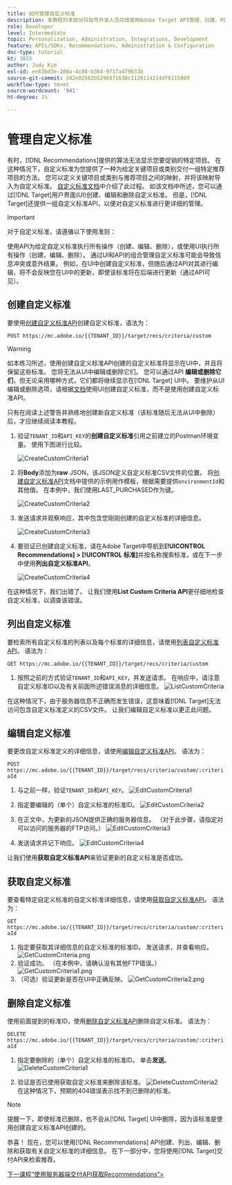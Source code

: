 ```yaml
---
title: 如何管理自定义标准
description: 本教程的本部分将指导开发人员完成使用Adobe Target API管理、创建、列表、编辑、获取和删除Adobe Target Recommendations标准所需的步骤。
role: Developer
level: Intermediate
topic: Personalization, Administration, Integrations, Development
feature: APIs/SDKs, Recommendations, Administration & Configuration
doc-type: tutorial
kt: 3815
author: Judy Kim
exl-id: ee63bd3e-200a-4c08-b364-9f17a479033b
source-git-commit: 342e02562b5296871638c1120114214df6115809
workflow-type: tm+mt
source-wordcount: '941'
ht-degree: 1%

---
```


# 管理自定义标准

有时，[!DNL Recommendations]提供的算法无法显示您要促销的特定项目。 在这种情况下，自定义标准为您提供了一种为给定关键项目或类别交付一组特定推荐项目的方法。 您可以定义关键项目或类别与推荐项目之间的映射，并将该映射导入为自定义标准。 [自定义标准文档](https://experienceleague.adobe.com/docs/target/using/recommendations/criteria/recommendations-csv.html?lang=en)中介绍了此过程。 如该文档中所述，您可以通过[!DNL Target]用户界面(UI)创建、编辑和删除自定义标准。 但是，[!DNL Target]还提供一组自定义标准API，以便对自定义标准进行更详细的管理。

>[!IMPORTANT]
>
>对于自定义标准，请遵循以下使用准则：
>
> 使用API为给定自定义标准执行所有操作（创建、编辑、删除），或使用UI执行所有操作（创建、编辑、删除）。 通过UI和API的组合管理自定义标准可能会导致信息冲突或意外结果。 例如，在UI中创建自定义标准，但随后通过API对其进行编辑，将不会反映您在UI中的更新，即使该标准将在后端进行更新（通过API可见）。

## 创建自定义标准

要使用[创建自定义标准API](https://developers.adobetarget.com/api/recommendations/#operation/createCriteriaCustom)创建自定义标准，语法为：

`POST https://mc.adobe.io/{{TENANT_ID}}/target/recs/criteria/custom`

>[!WARNING]
>
>如本练习所述，使用创建自定义标准API创建的自定义标准将显示在UI中，并且将保留这些标准。 您将无法从UI中编辑或删除它们。 您可以通过API **编辑或删除它们**，但无论采用哪种方式，它们都将继续显示在[!DNL Target] UI中。 要维护从UI编辑或删除选项，请根据[文档](https://experienceleague.adobe.com/docs/target/using/recommendations/criteria/recommendations-csv.html?lang=en)使用UI创建自定义标准，而不是使用创建自定义标准API。

只有在阅读上述警告并熟练地创建新自定义标准（该标准随后无法从UI中删除）后，才应继续阅读本教程。

1. 验证`TENANT_ID`和`API_KEY`的&#x200B;**创建自定义标准**&#x200B;引用之前建立的Postman环境变量。 使用下图进行比较。

   ![CreateCustomCriteria1](assets/CreateCustomCriteria1.png)

2. 将&#x200B;**Body**&#x200B;添加为&#x200B;**raw** JSON，该JSON定义自定义标准CSV文件的位置。 将[创建自定义标准API](https://developers.adobetarget.com/api/recommendations/#operation/getAllCriteriaCustom)文档中提供的示例用作模板，根据需要提供`environmentId`和其他值。 在本例中，我们使用LAST_PURCHASED作为键。

   ![CreateCustomCriteria2](assets/CreateCustomCriteria2.png)

3. 发送请求并观察响应，其中包含您刚刚创建的自定义标准的详细信息。

   ![CreateCustomCriteria3](assets/CreateCustomCriteria3.png)

4. 要验证已创建自定义标准，请在Adobe Target中导航到&#x200B;**[!UICONTROL Recommendations] > [!UICONTROL 标准]**&#x200B;并按名称搜索标准，或在下一步中使用&#x200B;**列出自定义标准API**。

   ![CreateCustomCriteria4](assets/CreateCustomCriteria4.png)

在这种情况下，我们出错了。 让我们使用&#x200B;**List Custom Criteria API**&#x200B;更仔细地检查自定义标准，以调查该错误。

## 列出自定义标准

要检索所有自定义标准的列表以及每个标准的详细信息，请使用[列表自定义标准API](https://developers.adobetarget.com/api/recommendations/#operation/getAllCriteriaCustom)。 语法为：

`GET https://mc.adobe.io/{{TENANT_ID}}/target/recs/criteria/custom`

1. 按照之前的方式验证`TENANT_ID`和`API_KEY`，并发送请求。 在响应中，请注意自定义标准ID以及有关前面所述错误消息的详细信息。
   ![ListCustomCriteria](assets/ListCustomCriteria.png)

在这种情况下，由于服务器信息不正确而发生错误，这意味着[!DNL Target]无法访问包含自定义标准定义的CSV文件。 让我们编辑自定义标准以更正此问题。

## 编辑自定义标准

要更改自定义标准定义的详细信息，请使用[编辑自定义标准API](https://developers.adobetarget.com/api/recommendations/#operation/updateCriteriaCustom)。 语法为：

`POST https://mc.adobe.io/{{TENANT_ID}}/target/recs/criteria/custom/:criteriaId`

1. 与之前一样，验证`TENANT_ID`和`API_KEY`。
   ![EditCustomCriteria1](assets/EditCustomCriteria1.png)

1. 指定要编辑的（单个）自定义标准的标准ID。
   ![EditCustomCriteria2](assets/EditCustomCriteria2.png)

1. 在正文中，为更新的JSON提供正确的服务器信息。 （对于此步骤，请指定对可以访问的服务器的FTP访问。）
   ![EditCustomCriteria3](assets/EditCustomCriteria3.png)

1. 发送请求并记下响应。
   ![EditCustomCriteria4](assets/EditCustomCriteria4.png)

让我们使用&#x200B;**获取自定义标准API**&#x200B;来验证更新的自定义标准是否成功。

## 获取自定义标准

要查看特定自定义标准的自定义标准详细信息，请使用[获取自定义标准API](https://developers.adobetarget.com/api/recommendations/#operation/getCriteriaCustom)。 语法为：

`GET https://mc.adobe.io/{{TENANT_ID}}/target/recs/criteria/custom/:criteriaId`

1. 指定要获取其详细信息的自定义标准的标准ID。 发送请求，并查看响应。
   ![GetCustomCriteria.png](assets/GetCustomCriteria.png)
1. 验证成功。 （在本例中，请确认没有其他FTP错误。）
   ![GetCustomCriteria1.png](assets/GetCustomCriteria1.png)
1. （可选）验证更新是否在UI中正确反映。
   ![GetCustomCriteria2.png](assets/GetCustomCriteria2.png)

## 删除自定义标准

使用前面提到的标准ID，使用[删除自定义标准API](https://developers.adobetarget.com/api/recommendations/#operation/deleteCriteriaCustom)删除自定义标准。 语法为：

`DELETE https://mc.adobe.io/{{TENANT_ID}}/target/recs/criteria/custom/:criteriaId`

1. 指定要删除的（单个）自定义标准的标准ID。 单击&#x200B;**发送**。
   ![DeleteCustomCriteria1](assets/DeleteCustomCriteria1.png)

1. 验证是否已使用获取自定义标准来删除该标准。
   ![DeleteCustomCriteria2](assets/DeleteCustomCriteria2.png)
在这种情况下，预期的404错误表示找不到已删除的标准。

>[!NOTE]
>提醒一下，即使标准已删除，也不会从[!DNL Target] UI中删除，因为该标准是使用创建自定义标准API创建的。

恭喜！ 现在，您可以使用[!DNL Recommendations] API创建、列出、编辑、删除和获取有关自定义标准的详细信息。 在下一部分中，您将使用[!DNL Target]交付API来检索推荐。

[下一课程“使用服务器端交付API获取Recommendations”>](fetch-recs-server-side-delivery-api.md)
